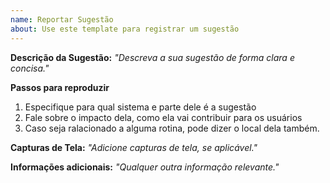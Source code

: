 ```yaml
---
name: Reportar Sugestão
about: Use este template para registrar um sugestão
---
```


**Descrição da Sugestão:** *"Descreva a sua sugestão de forma clara e concisa."*

**Passos para reproduzir** 
1. Especifique para qual sistema e parte dele é a sugestão
2. Fale sobre o impacto dela, como ela vai contribuir para os usuários
3. Caso seja ralacionado a alguma rotina, pode dizer o local dela também.

**Capturas de Tela:** *"Adicione capturas de tela, se aplicável."*

**Informações adicionais:** *"Qualquer outra informação relevante."*

